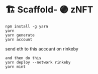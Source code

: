 # 🏗 Scaffold- 🟣 zNFT

```
npm install -g yarn
yarn
yarn generate
yarn account 
```
send eth to this account on rinkeby
```
and then do this
yarn deploy --network rinkeby
yarn mint 
```
